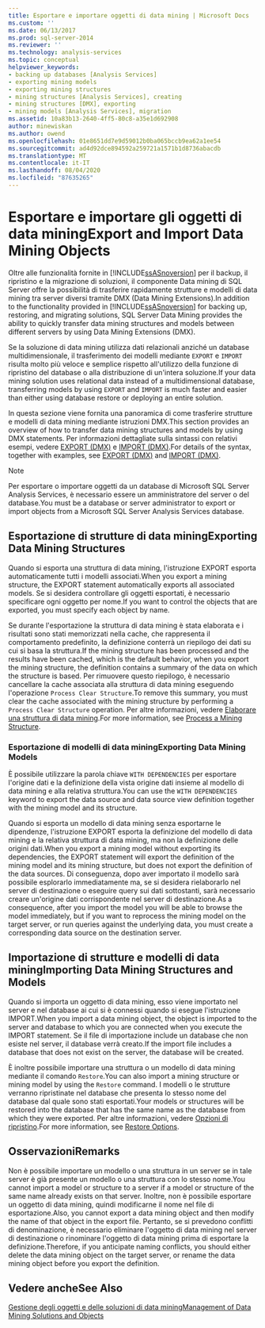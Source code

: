 ```yaml
---
title: Esportare e importare oggetti di data mining | Microsoft Docs
ms.custom: ''
ms.date: 06/13/2017
ms.prod: sql-server-2014
ms.reviewer: ''
ms.technology: analysis-services
ms.topic: conceptual
helpviewer_keywords:
- backing up databases [Analysis Services]
- exporting mining models
- exporting mining structures
- mining structures [Analysis Services], creating
- mining structures [DMX], exporting
- mining models [Analysis Services], migration
ms.assetid: 10a83b13-2640-4ff5-80c8-a35e1d692908
author: minewiskan
ms.author: owend
ms.openlocfilehash: 01e8651dd7e9d59012b0ba065bccb9ea62a1ee54
ms.sourcegitcommit: ad4d92dce894592a259721a1571b1d8736abacdb
ms.translationtype: MT
ms.contentlocale: it-IT
ms.lasthandoff: 08/04/2020
ms.locfileid: "87635265"
---
```

# <a name="export-and-import-data-mining-objects"></a><span data-ttu-id="ea898-102">Esportare e importare gli oggetti di data mining</span><span class="sxs-lookup"><span data-stu-id="ea898-102">Export and Import Data Mining Objects</span></span>
  <span data-ttu-id="ea898-103">Oltre alle funzionalità fornite in [!INCLUDE[ssASnoversion](../../includes/ssasnoversion-md.md)] per il backup, il ripristino e la migrazione di soluzioni, il componente Data mining di SQL Server offre la possibilità di trasferire rapidamente strutture e modelli di data mining tra server diversi tramite DMX (Data Mining Extensions).</span><span class="sxs-lookup"><span data-stu-id="ea898-103">In addition to the functionality provided in [!INCLUDE[ssASnoversion](../../includes/ssasnoversion-md.md)] for backing up, restoring, and migrating solutions, SQL Server Data Mining provides the ability to quickly transfer data mining structures and models between different servers by using Data Mining Extensions (DMX).</span></span>  
  
 <span data-ttu-id="ea898-104">Se la soluzione di data mining utilizza dati relazionali anziché un database multidimensionale, il trasferimento dei modelli mediante `EXPORT` e `IMPORT` risulta molto più veloce e semplice rispetto all'utilizzo della funzione di ripristino del database o alla distribuzione di un'intera soluzione.</span><span class="sxs-lookup"><span data-stu-id="ea898-104">If your data mining solution uses relational data instead of a multidimensional database, transferring models by using `EXPORT` and `IMPORT` is much faster and easier than either using database restore or deploying an entire solution.</span></span>  
  
 <span data-ttu-id="ea898-105">In questa sezione viene fornita una panoramica di come trasferire strutture e modelli di data mining mediante istruzioni DMX.</span><span class="sxs-lookup"><span data-stu-id="ea898-105">This section provides an overview of how to transfer data mining structures and models by using DMX statements.</span></span> <span data-ttu-id="ea898-106">Per informazioni dettagliate sulla sintassi con relativi esempi, vedere [EXPORT &#40;DMX&#41;](/sql/dmx/export-dmx) e [IMPORT &#40;DMX&#41;](/sql/dmx/import-dmx).</span><span class="sxs-lookup"><span data-stu-id="ea898-106">For details of the syntax, together with examples, see [EXPORT &#40;DMX&#41;](/sql/dmx/export-dmx) and [IMPORT &#40;DMX&#41;](/sql/dmx/import-dmx).</span></span>  
  
> [!NOTE]  
>  <span data-ttu-id="ea898-107">Per esportare o importare oggetti da un database di Microsoft SQL Server Analysis Services, è necessario essere un amministratore del server o del database.</span><span class="sxs-lookup"><span data-stu-id="ea898-107">You must be a database or server administrator to export or import objects from a Microsoft SQL Server Analysis Services database.</span></span>  
  
## <a name="exporting-data-mining-structures"></a><span data-ttu-id="ea898-108">Esportazione di strutture di data mining</span><span class="sxs-lookup"><span data-stu-id="ea898-108">Exporting Data Mining Structures</span></span>  
 <span data-ttu-id="ea898-109">Quando si esporta una struttura di data mining, l'istruzione EXPORT esporta automaticamente tutti i modelli associati.</span><span class="sxs-lookup"><span data-stu-id="ea898-109">When you export a mining structure, the EXPORT statement automatically exports all associated models.</span></span> <span data-ttu-id="ea898-110">Se si desidera controllare gli oggetti esportati, è necessario specificare ogni oggetto per nome.</span><span class="sxs-lookup"><span data-stu-id="ea898-110">If you want to control the objects that are exported, you must specify each object by name.</span></span>  
  
 <span data-ttu-id="ea898-111">Se durante l'esportazione la struttura di data mining è stata elaborata e i risultati sono stati memorizzati nella cache, che rappresenta il comportamento predefinito, la definizione conterrà un riepilogo dei dati su cui si basa la struttura.</span><span class="sxs-lookup"><span data-stu-id="ea898-111">If the mining structure has been processed and the results have been cached, which is the default behavior, when you export the mining structure, the definition contains a summary of the data on which the structure is based.</span></span> <span data-ttu-id="ea898-112">Per rimuovere questo riepilogo, è necessario cancellare la cache associata alla struttura di data mining eseguendo l'operazione `Process Clear Structure`.</span><span class="sxs-lookup"><span data-stu-id="ea898-112">To remove this summary, you must clear the cache associated with the mining structure by performing a `Process Clear Structure` operation.</span></span> <span data-ttu-id="ea898-113">Per altre informazioni, vedere [Elaborare una struttura di data mining](process-a-mining-structure.md).</span><span class="sxs-lookup"><span data-stu-id="ea898-113">For more information, see [Process a Mining Structure](process-a-mining-structure.md).</span></span>  
  
### <a name="exporting-data-mining-models"></a><span data-ttu-id="ea898-114">Esportazione di modelli di data mining</span><span class="sxs-lookup"><span data-stu-id="ea898-114">Exporting Data Mining Models</span></span>  
 <span data-ttu-id="ea898-115">È possibile utilizzare la parola chiave `WITH DEPENDENCIES` per esportare l'origine dati e la definizione della vista origine dati insieme al modello di data mining e alla relativa struttura.</span><span class="sxs-lookup"><span data-stu-id="ea898-115">You can use the `WITH DEPENDENCIES` keyword to export the data source and data source view definition together with the mining model and its structure.</span></span>  
  
 <span data-ttu-id="ea898-116">Quando si esporta un modello di data mining senza esportarne le dipendenze, l'istruzione EXPORT esporta la definizione del modello di data mining e la relativa struttura di data mining, ma non la definizione delle origini dati.</span><span class="sxs-lookup"><span data-stu-id="ea898-116">When you export a mining model without exporting its dependencies, the EXPORT statement will export the definition of the mining model and its mining structure, but does not export the definition of the data sources.</span></span> <span data-ttu-id="ea898-117">Di conseguenza, dopo aver importato il modello sarà possibile esplorarlo immediatamente ma, se si desidera rielaborarlo nel server di destinazione o eseguire query sui dati sottostanti, sarà necessario creare un'origine dati corrispondente nel server di destinazione.</span><span class="sxs-lookup"><span data-stu-id="ea898-117">As a consequence, after you import the model you will be able to browse the model immediately, but if you want to reprocess the mining model on the target server, or run queries against the underlying data, you must create a corresponding data source on the destination server.</span></span>  
  
## <a name="importing-data-mining-structures-and-models"></a><span data-ttu-id="ea898-118">Importazione di strutture e modelli di data mining</span><span class="sxs-lookup"><span data-stu-id="ea898-118">Importing Data Mining Structures and Models</span></span>  
 <span data-ttu-id="ea898-119">Quando si importa un oggetto di data mining, esso viene importato nel server e nel database ai cui si è connessi quando si esegue l'istruzione IMPORT.</span><span class="sxs-lookup"><span data-stu-id="ea898-119">When you import a data mining object, the object is imported to the server and database to which you are connected when you execute the IMPORT statement.</span></span> <span data-ttu-id="ea898-120">Se il file di importazione include un database che non esiste nel server, il database verrà creato.</span><span class="sxs-lookup"><span data-stu-id="ea898-120">If the import file includes a database that does not exist on the server, the database will be created.</span></span>  
  
 <span data-ttu-id="ea898-121">È inoltre possibile importare una struttura o un modello di data mining mediante il comando `Restore`.</span><span class="sxs-lookup"><span data-stu-id="ea898-121">You can also import a mining structure or mining model by using the `Restore` command.</span></span> <span data-ttu-id="ea898-122">I modelli o le strutture verranno ripristinate nel database che presenta lo stesso nome del database dal quale sono stati esportati.</span><span class="sxs-lookup"><span data-stu-id="ea898-122">Your models or structures will be restored into the database that has the same name as the database from which they were exported.</span></span> <span data-ttu-id="ea898-123">Per altre informazioni, vedere [Opzioni di ripristino](../multidimensional-models/restore-options.md).</span><span class="sxs-lookup"><span data-stu-id="ea898-123">For more information, see [Restore Options](../multidimensional-models/restore-options.md).</span></span>  
  
## <a name="remarks"></a><span data-ttu-id="ea898-124">Osservazioni</span><span class="sxs-lookup"><span data-stu-id="ea898-124">Remarks</span></span>  
 <span data-ttu-id="ea898-125">Non è possibile importare un modello o una struttura in un server se in tale server è già presente un modello o una struttura con lo stesso nome.</span><span class="sxs-lookup"><span data-stu-id="ea898-125">You cannot import a model or structure to a server if a model or structure of the same name already exists on that server.</span></span> <span data-ttu-id="ea898-126">Inoltre, non è possibile esportare un oggetto di data mining, quindi modificarne il nome nel file di esportazione.</span><span class="sxs-lookup"><span data-stu-id="ea898-126">Also, you cannot export a data mining object and then modify the name of that object in the export file.</span></span> <span data-ttu-id="ea898-127">Pertanto, se si prevedono conflitti di denominazione, è necessario eliminare l'oggetto di data mining nel server di destinazione o rinominare l'oggetto di data mining prima di esportare la definizione.</span><span class="sxs-lookup"><span data-stu-id="ea898-127">Therefore, if you anticipate naming conflicts, you should either delete the data mining object on the target server, or rename the data mining object before you export the definition.</span></span>  
  
## <a name="see-also"></a><span data-ttu-id="ea898-128">Vedere anche</span><span class="sxs-lookup"><span data-stu-id="ea898-128">See Also</span></span>  
 [<span data-ttu-id="ea898-129">Gestione degli oggetti e delle soluzioni di data mining</span><span class="sxs-lookup"><span data-stu-id="ea898-129">Management of Data Mining Solutions and Objects</span></span>](management-of-data-mining-solutions-and-objects.md)  
  
  

